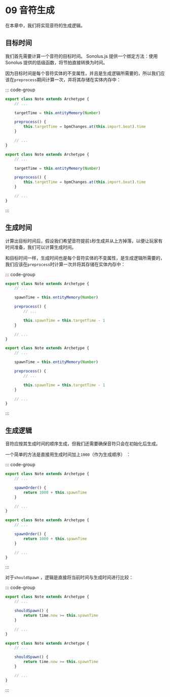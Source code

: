 # 09 音符生成

在本章中，我们将实现音符的生成逻辑。

## 目标时间

我们首先需要计算一个音符的目标时间。 Sonolus.js 提供一个绑定方法：使用 Sonolus 提供的低级函数，将节拍直接转换为时间。

因为目标时间是每个音符实体的不变属性，并且是生成逻辑所需要的，所以我们应该在`preprocess`期间计算一次，并将其存储在实体内存中：

::: code-group

```TypeScript
export class Note extends Archetype {
    // ...

    targetTime = this.entityMemory(Number)

    preprocess() {
        this.targetTime = bpmChanges.at(this.import.beat).time
    }

    // ...
}
```

```JavaScript
export class Note extends Archetype {
    // ...

    targetTime = this.entityMemory(Number)

    preprocess() {
        this.targetTime = bpmChanges.at(this.import.beat).time
    }

    // ...
}
```

:::

## 生成时间

计算出目标时间后，假设我们希望音符提前`1`秒生成并从上方掉落，以便让玩家有时间准备，我们可以计算生成时间。

和目标时间一样，生成时间也是每个音符实体的不变属性，是生成逻辑所需要的，我们应该在`preprocess`时计算一次并将其存储在实体内存中：

::: code-group

```TypeScript
export class Note extends Archetype {
    // ...

    spawnTime = this.entityMemory(Number)

    preprocess() {
        // ...

        this.spawnTime = this.targetTime - 1
    }

    // ...
}
```

```JavaScript
export class Note extends Archetype {
    // ...

    spawnTime = this.entityMemory(Number)

    preprocess() {
        // ...

        this.spawnTime = this.targetTime - 1
    }

    // ...
}
```

:::

## 生成逻辑

音符应按其生成时间的顺序生成，但我们还需要确保音符只会在初始化后生成。

一个简单的方法是直接用生成时间加上`1000`（作为生成顺序） ：

::: code-group

```TypeScript
export class Note extends Archetype {
    // ...

    spawnOrder() {
        return 1000 + this.spawnTime
    }

    // ...
}
```

```JavaScript
export class Note extends Archetype {
    // ...

    spawnOrder() {
        return 1000 + this.spawnTime
    }

    // ...
}
```

:::

对于`shouldSpawn` ，逻辑是直接将当前时间与生成时间进行比较：

::: code-group

```TypeScript
export class Note extends Archetype {
    // ...

    shouldSpawn() {
        return time.now >= this.spawnTime
    }

    // ...
}
```

```JavaScript
export class Note extends Archetype {
    // ...

    shouldSpawn() {
        return time.now >= this.spawnTime
    }

    // ...
}
```

:::
